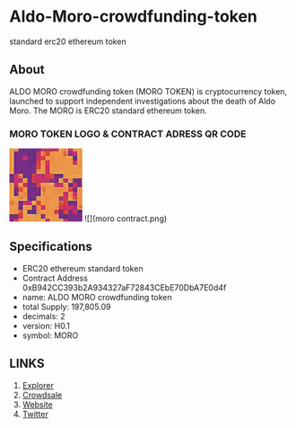 # Aldo-Moro-crowdfunding-token
standard erc20 ethereum token

## About
ALDO MORO crowdfunding token (MORO TOKEN) is cryptocurrency token, launched to support independent investigations about the death of Aldo Moro.
The MORO is ERC20 standard ethereum token.

### MORO TOKEN LOGO & CONTRACT ADRESS QR CODE
![](morotokenlogo130x130.png)
![](moro contract.png)
## Specifications

* ERC20 ethereum standard token
* Contract Address 0xB942CC393b2A934327aF72843CEbE70DbA7E0d4f
* name: ALDO MORO crowdfunding token
* total Supply: 197,805.09
* decimals: 2
* version: H0.1
* symbol: MORO 

## LINKS

1. [Explorer](https://ethplorer.io/address/0xfe0bf738bbe15fef8b76b8c6e7f2b1d6c0d3a50c#pageSize=50)
2. [Crowdsale](https://morotoken.blogspot.com) 
3. [Website](https://morotoken.wordpress.com/)
4. [Twitter](https://twitter.com/MoroToken)
